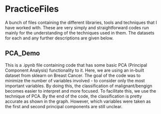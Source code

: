 # PracticeFiles
A bunch of files containing the different libraries, tools and techniques that I have worked with. These are very simply and straightforward codes run mainly for the understanding of the techniques used in them. The datasets for each and any further descriptions are given below. 

## PCA_Demo
This is a .ipynb file containing code that has some basic PCA (Principal Component Analysis) functionality to it. Here, we are using an in-built dataset from sklearn on Breast Cancer. The goal of the code was to minimize the number of variables involved - to consider only the most important variables. By doing this, the classification of malignant/bengign becomes easier to interpret and more focused. To facilitate this, we use the technique of PCA. By the end of the code, the classification is pretty accurate as shown in the graph. However, which variables were taken as the first and second principal components are still unclear. 

